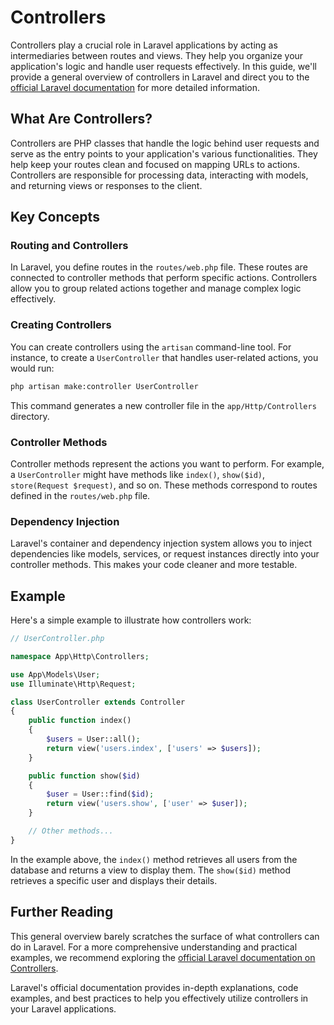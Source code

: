 # Controllers

Controllers play a crucial role in Laravel applications by acting as intermediaries between routes and views. They help you organize your application's logic and handle user requests effectively. In this guide, we'll provide a general overview of controllers in Laravel and direct you to the [official Laravel documentation](https://laravel.com/docs/controllers) for more detailed information.

## What Are Controllers?

Controllers are PHP classes that handle the logic behind user requests and serve as the entry points to your application's various functionalities. They help keep your routes clean and focused on mapping URLs to actions. Controllers are responsible for processing data, interacting with models, and returning views or responses to the client.

## Key Concepts

### Routing and Controllers

In Laravel, you define routes in the `routes/web.php` file. These routes are connected to controller methods that perform specific actions. Controllers allow you to group related actions together and manage complex logic effectively.

### Creating Controllers

You can create controllers using the `artisan` command-line tool. For instance, to create a `UserController` that handles user-related actions, you would run:

```sh
php artisan make:controller UserController
```

This command generates a new controller file in the `app/Http/Controllers` directory.

### Controller Methods

Controller methods represent the actions you want to perform. For example, a `UserController` might have methods like `index()`, `show($id)`, `store(Request $request)`, and so on. These methods correspond to routes defined in the `routes/web.php` file.

### Dependency Injection

Laravel's container and dependency injection system allows you to inject dependencies like models, services, or request instances directly into your controller methods. This makes your code cleaner and more testable.

## Example

Here's a simple example to illustrate how controllers work:

```php
// UserController.php

namespace App\Http\Controllers;

use App\Models\User;
use Illuminate\Http\Request;

class UserController extends Controller
{
    public function index()
    {
        $users = User::all();
        return view('users.index', ['users' => $users]);
    }

    public function show($id)
    {
        $user = User::find($id);
        return view('users.show', ['user' => $user]);
    }

    // Other methods...
}
```

In the example above, the `index()` method retrieves all users from the database and returns a view to display them. The `show($id)` method retrieves a specific user and displays their details.

## Further Reading

This general overview barely scratches the surface of what controllers can do in Laravel. For a more comprehensive understanding and practical examples, we recommend exploring the [official Laravel documentation on Controllers](https://laravel.com/docs/controllers).

Laravel's official documentation provides in-depth explanations, code examples, and best practices to help you effectively utilize controllers in your Laravel applications.
